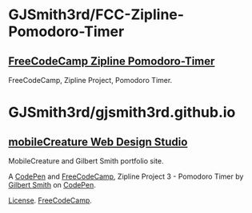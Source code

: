 # GJSmith3rd/FCC-Zipline-Pomodoro-Timer
[FreeCodeCamp Zipline Pomodoro-Timer](https://github.com/GJSmith3rd/FCC-Zipline-Pomodoro-Timer)
--------------------------------
FreeCodeCamp, Zipline Project, Pomodoro Timer.

# GJSmith3rd/gjsmith3rd.github.io
[mobileCreature Web Design Studio](http://gjsmith3rd.github.io/)
--------------------------------
MobileCreature and Gilbert Smith portfolio site.

A [CodePen](http://codepen.io/GJSmith3rd/pen/YyxKzQ) and [FreeCodeCamp](http://freecodecamp.com/gjsmith3rd), Zipline Project 3 - Pomodoro Timer by [Gilbert Smith](http://codepen.io/GJSmith3rd) on [CodePen](http://codepen.io/).

[License](http://codepen.io/GJSmith3rd/pen/YyxKzQ).
[FreeCodeCamp](http://freecodecamp.com/gjsmith3rd).
